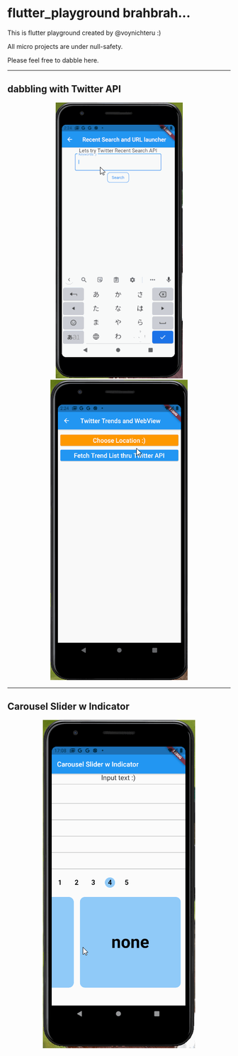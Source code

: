 # flutter_playground brahbrah...

This is flutter playground created by @voynichteru :)

All micro projects are under null-safety.

Please feel free to dabble here.

---

## dabbling with Twitter API

<div align="center">
<img src="images/twitter_api/recent_search.gif" alt="属性" title="twitter trends in app">
<img src="images/twitter_api/trends.gif" alt="属性" title="twitter trends in app">
</div>

---
## Carousel Slider w Indicator 

<div align="center">
<img src="images/carousel_slider_with_indicator/carousel_slider_w_indicator.gif" alt="属性" title="twitter trends in app">
</div>